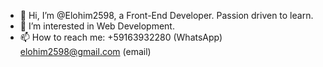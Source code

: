 - 👋 Hi, I’m @Elohim2598, a Front-End Developer. Passion driven to learn.
- 👀 I’m interested in Web Development.
- 📫 How to reach me: +59163932280 (WhatsApp)
                        elohim2598@gmail.com (email)
                       
<!---
Elohim2598/Elohim2598 is a ✨ special ✨ repository because its `README.md` (this file) appears on your GitHub profile.
You can click the Preview link to take a look at your changes.
--->
